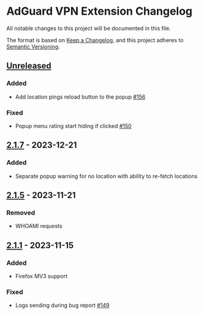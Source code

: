 # AdGuard VPN Extension Changelog

All notable changes to this project will be documented in this file.

The format is based on [Keep a Changelog](https://keepachangelog.com/en/1.0.0/),
and this project adheres to [Semantic Versioning](https://semver.org/spec/v2.0.0.html).


## [Unreleased]

### Added

- Add location pings reload button to the popup [#156](https://github.com/AdguardTeam/AdGuardVPNExtension/issues/156)

### Fixed

- Popup menu rating start hiding if clicked [#150](https://github.com/AdguardTeam/AdGuardVPNExtension/issues/150)


## [2.1.7] - 2023-12-21

### Added

- Separate popup warning for no location with ability to re-fetch locations


## [2.1.5] - 2023-11-21

### Removed

- WHOAMI requests


## [2.1.1] - 2023-11-15

### Added

- Firefox MV3 support

### Fixed

- Logs sending during bug report [#149](https://github.com/AdguardTeam/AdGuardVPNExtension/issues/149)


[Unreleased]: https://github.com/AdguardTeam/AdGuardVPNExtension/compare/v2.1.7...HEAD
[2.1.7]: https://github.com/AdguardTeam/AdGuardVPNExtension/compare/v2.1.5...v2.1.7
[2.1.5]: https://github.com/AdguardTeam/AdGuardVPNExtension/compare/v2.1.1...v2.1.5
[2.1.1]: https://github.com/AdguardTeam/AdGuardVPNExtension/compare/v2.0.65...v2.1.1
